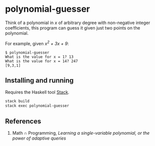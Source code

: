 # polynomial-guesser

Think of a polynomial in _x_ of arbitrary degree with non-negative integer coefficients, this program can guess it given just two points on the polynomial.

For example, given _x<sup>2</sup> + 3x + 9_:

```
$ polynomial-guesser
What is the value for x = 1? 13
What is the value for x = 14? 247
[9,3,1]
```

## Installing and running

Requires the Haskell tool [Stack](https://docs.haskellstack.org/en/stable/README/).

```bash
stack build
stack exec polynomial-guesser
```

## References

1. Math &cap; Programming, _Learning a single-variable polynomial, or the power of adaptive queries_

